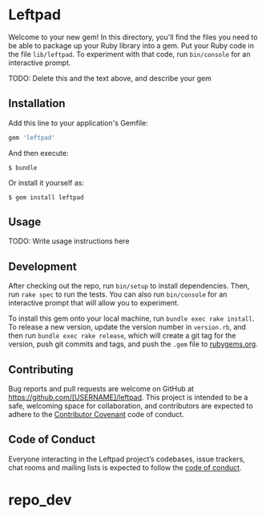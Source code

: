 # Leftpad

Welcome to your new gem! In this directory, you'll find the files you need to be able to package up your Ruby library into a gem. Put your Ruby code in the file `lib/leftpad`. To experiment with that code, run `bin/console` for an interactive prompt.

TODO: Delete this and the text above, and describe your gem

## Installation

Add this line to your application's Gemfile:

```ruby
gem 'leftpad'
```

And then execute:

    $ bundle

Or install it yourself as:

    $ gem install leftpad

## Usage

TODO: Write usage instructions here

## Development

After checking out the repo, run `bin/setup` to install dependencies. Then, run `rake spec` to run the tests. You can also run `bin/console` for an interactive prompt that will allow you to experiment.

To install this gem onto your local machine, run `bundle exec rake install`. To release a new version, update the version number in `version.rb`, and then run `bundle exec rake release`, which will create a git tag for the version, push git commits and tags, and push the `.gem` file to [rubygems.org](https://rubygems.org).

## Contributing

Bug reports and pull requests are welcome on GitHub at https://github.com/[USERNAME]/leftpad. This project is intended to be a safe, welcoming space for collaboration, and contributors are expected to adhere to the [Contributor Covenant](http://contributor-covenant.org) code of conduct.

## Code of Conduct

Everyone interacting in the Leftpad project’s codebases, issue trackers, chat rooms and mailing lists is expected to follow the [code of conduct](https://github.com/[USERNAME]/leftpad/blob/master/CODE_OF_CONDUCT.md).
# repo_dev
